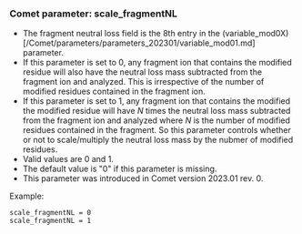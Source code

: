 ### Comet parameter: scale_fragmentNL

- The fragment neutral loss field is the 8th entry in the (variable_mod0X)[/Comet/parameters/parameters_202301/variable_mod01.md]
parameter.
- If this parameter is set to 0, any fragment ion that contains the modified
residue will also have the neutral loss mass subtracted from the fragment ion
and analyzed. This is irrespective of the number of modified residues contained
in the fragment ion.
- If this parameter is set to 1, any fragment ion that contains the modified
the modified residue will have _N_ times the neutral loss mass subtracted from
the fragment ion and analyzed where _N_ is the number of modified residues
contained in the fragment.  So this parameter controls whether or not to
scale/multiply the neutral loss mass by the nubmer of modified residues.
- Valid values are 0 and 1.
- The default value is "0" if this parameter is missing.
- This parameter was introduced in Comet version 2023.01 rev. 0.

Example:
```
scale_fragmentNL = 0
scale_fragmentNL = 1
```
